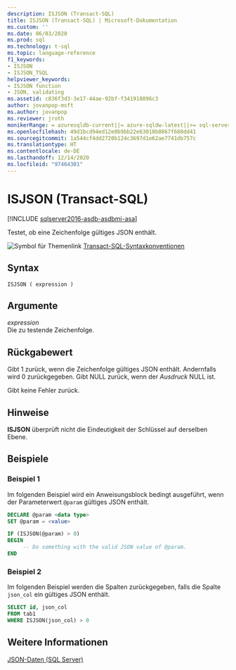 ```yaml
---
description: ISJSON (Transact-SQL)
title: ISJSON (Transact-SQL) | Microsoft-Dokumentation
ms.custom: ''
ms.date: 06/03/2020
ms.prod: sql
ms.technology: t-sql
ms.topic: language-reference
f1_keywords:
- ISJSON
- ISJSON_TSQL
helpviewer_keywords:
- ISJSON function
- JSON, validating
ms.assetid: c836f3d3-3e17-44ae-92bf-f341918896c3
author: jovanpop-msft
ms.author: jovanpop
ms.reviewer: jroth
monikerRange: = azuresqldb-current||= azure-sqldw-latest||>= sql-server-2016||>= sql-server-linux-2017
ms.openlocfilehash: 49d1bcd94ed12e0b9bb22e63018b0867f680dd41
ms.sourcegitcommit: 1a544cf4dd2720b124c3697d1e62ae7741db757c
ms.translationtype: HT
ms.contentlocale: de-DE
ms.lasthandoff: 12/14/2020
ms.locfileid: "97464301"
---
```

# <a name="isjson-transact-sql"></a>ISJSON (Transact-SQL)
[!INCLUDE [sqlserver2016-asdb-asdbmi-asa](../../includes/applies-to-version/sqlserver2016-asdb-asdbmi-asa.md)]

  Testet, ob eine Zeichenfolge gültiges JSON enthält.  
  
 ![Symbol für Themenlink](../../database-engine/configure-windows/media/topic-link.gif "Symbol für Themenlink") [Transact-SQL-Syntaxkonventionen](../../t-sql/language-elements/transact-sql-syntax-conventions-transact-sql.md)  
  
## <a name="syntax"></a>Syntax  
  
```syntaxsql  
ISJSON ( expression )  
```  
  
## <a name="arguments"></a>Argumente
 *expression*  
 Die zu testende Zeichenfolge.  
  
## <a name="return-value"></a>Rückgabewert  
 Gibt 1 zurück, wenn die Zeichenfolge gültiges JSON enthält. Andernfalls wird 0 zurückgegeben. Gibt NULL zurück, wenn der *Ausdruck* NULL ist.  
  
 Gibt keine Fehler zurück.  
  
## <a name="remarks"></a>Hinweise  
 **ISJSON** überprüft nicht die Eindeutigkeit der Schlüssel auf derselben Ebene.  
  
## <a name="examples"></a>Beispiele  
  
### <a name="example-1"></a>Beispiel 1  
Im folgenden Beispiel wird ein Anweisungsblock bedingt ausgeführt, wenn der Parameterwert `@param` gültiges JSON enthält.  
  
```sql  
DECLARE @param <data type>
SET @param = <value>

IF (ISJSON(@param) > 0)  
BEGIN  
     -- Do something with the valid JSON value of @param.  
END
```  
  
### <a name="example-2"></a>Beispiel 2  
Im folgenden Beispiel werden die Spalten zurückgegeben, falls die Spalte `json_col` ein gültiges JSON enthält.  
  
```sql  
SELECT id, json_col
FROM tab1
WHERE ISJSON(json_col) > 0 
```  
  
## <a name="see-also"></a>Weitere Informationen  
 [JSON-Daten &#40;SQL Server&#41;](../../relational-databases/json/json-data-sql-server.md)  
  
  
